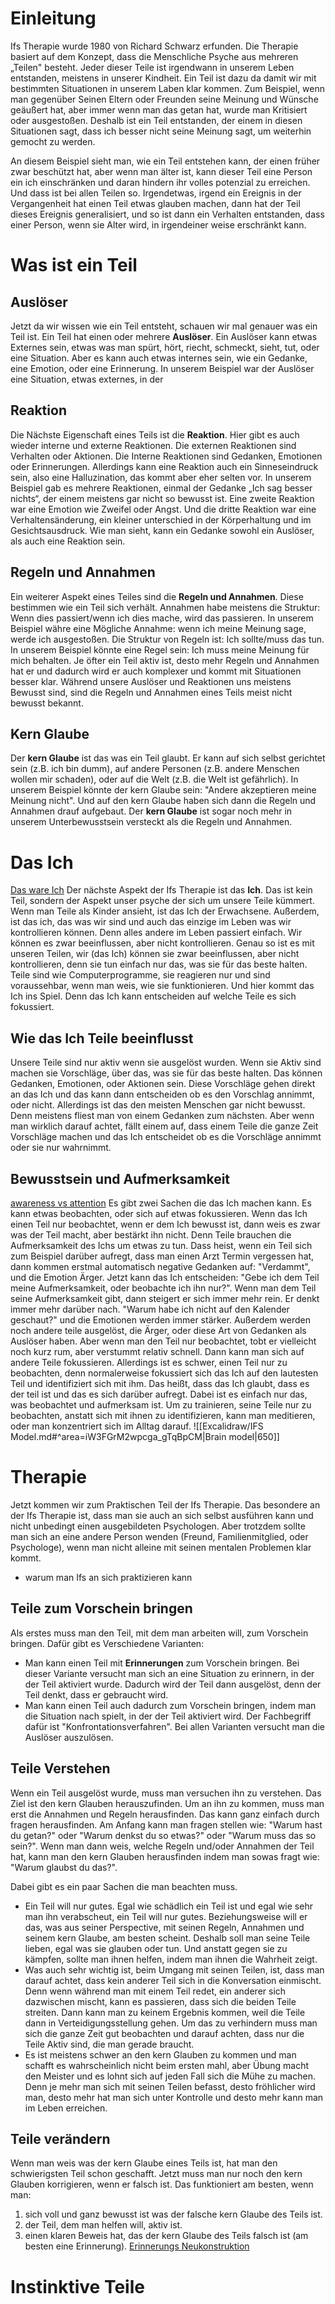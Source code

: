 # Einleitung
Ifs Therapie wurde 1980 von Richard Schwarz erfunden. Die Therapie basiert auf dem Konzept, dass die Menschliche Psyche aus mehreren „Teilen" besteht. Jeder dieser Teile ist irgendwann in unserem Leben entstanden, meistens in unserer Kindheit. Ein Teil ist dazu da damit wir mit bestimmten Situationen in unserem Laben klar kommen. Zum Beispiel, wenn man gegenüber Seinen Eltern oder Freunden seine Meinung und Wünsche geäußert hat, aber immer wenn man das getan hat, wurde man Kritisiert oder ausgestoßen. Deshalb ist ein Teil entstanden, der einem in diesen Situationen sagt, dass ich besser nicht seine Meinung sagt, um weiterhin gemocht zu werden.

An diesem Beispiel sieht man, wie ein Teil entstehen kann, der einen früher zwar beschützt hat, aber wenn man älter ist, kann dieser Teil eine Person ein ich einschränken und daran hindern ihr volles potenzial zu erreichen.
Und dass ist bei allen Teilen so. Irgendetwas, irgend ein Ereignis in der Vergangenheit hat einen Teil etwas glauben machen, dann hat der Teil dieses Ereignis generalisiert, und so ist dann ein Verhalten entstanden, dass einer Person, wenn sie Alter wird, in irgendeiner weise erschränkt kann.
# Was ist ein Teil
## Auslöser
Jetzt da wir wissen wie ein Teil entsteht, schauen wir mal genauer was ein Teil ist. Ein Teil hat einen oder mehrere **Auslöser**. Ein Auslöser kann etwas Externes sein, etwas was man spürt, hört, riecht, schmeckt, sieht, tut, oder eine Situation. Aber es kann auch etwas internes sein, wie ein Gedanke, eine Emotion, oder eine Erinnerung. In unserem Beispiel war der Auslöser eine Situation, etwas externes, in der
## Reaktion
Die Nächste Eigenschaft eines Teils ist die **Reaktion**. Hier gibt es auch wieder interne und externe Reaktionen. Die externen Reaktionen sind Verhalten oder Aktionen. Die Interne Reaktionen sind Gedanken, Emotionen oder Erinnerungen. Allerdings kann eine Reaktion auch ein Sinneseindruck sein, also eine Halluzination, das kommt aber eher selten vor. In unserem Beispiel gab es mehrere Reaktionen, einmal der Gedanke „Ich sag besser nichts“, der einem meistens gar nicht so bewusst ist. Eine zweite Reaktion war eine Emotion wie Zweifel oder Angst. Und die dritte Reaktion war eine Verhaltensänderung, ein kleiner unterschied in der Körperhaltung und im Gesichtsausdruck. Wie man sieht, kann ein Gedanke sowohl ein Auslöser, als auch eine Reaktion sein.
## Regeln und Annahmen
Ein weiterer Aspekt eines Teiles sind die **Regeln und Annahmen**. Diese bestimmen wie ein Teil sich verhält. Annahmen habe meistens die Struktur: Wenn dies passiert/wenn ich dies mache, wird das passieren. In unserem Beispiel währe eine Mögliche Annahme: wenn ich meine Meinung sage, werde ich ausgestoßen. 
Die Struktur von Regeln ist: Ich sollte/muss das tun. In unserem Beispiel könnte eine Regel sein: Ich muss meine Meinung für mich behalten.
Je öfter ein Teil aktiv ist, desto mehr Regeln und Annahmen hat er und dadurch wird er auch komplexer und kommt mit Situationen besser klar. Während unsere Auslöser und Reaktionen uns meistens Bewusst sind, sind die Regeln und Annahmen eines Teils meist nicht bewusst bekannt. 
## Kern Glaube
Der **kern Glaube** ist das was ein Teil glaubt. Er kann auf sich selbst gerichtet sein (z.B. ich bin dumm), auf andere Personen (z.B. andere Menschen wollen mir schaden), oder auf die Welt (z.B. die Welt ist gefährlich). In unserem Beispiel könnte der kern Glaube sein: "Andere akzeptieren meine Meinung nicht". Und auf den kern Glaube haben sich dann die Regeln und Annahmen drauf aufgebaut. Der **kern Glaube** ist sogar noch mehr in unserem Unterbewusstsein versteckt als die Regeln und Annahmen.
# Das Ich
[Das ware Ich](https://youtu.be/3bNHkg4ZPpA?si=op-axxeRfuqbGTNs)
Der nächste Aspekt der Ifs Therapie ist das **Ich**. Das ist kein Teil, sondern der Aspekt unser psyche der sich um unsere Teile kümmert. Wenn man Teile als Kinder ansieht, ist das Ich der Erwachsene. Außerdem, ist das ich, das was wir sind und auch das einzige im Leben was wir kontrollieren können. Denn alles andere im Leben passiert einfach. Wir können es zwar beeinflussen, aber nicht kontrollieren. Genau so ist es mit unseren Teilen, wir (das Ich) können sie zwar beeinflussen, aber nicht kontrollieren, denn sie tun einfach nur das, was sie für das beste halten. Teile sind wie Computerprogramme, sie reagieren nur und sind voraussehbar, wenn man weis, wie sie funktionieren. Und hier kommt das Ich ins Spiel. Denn das Ich kann entscheiden auf welche Teile es sich fokussiert.
## Wie das Ich Teile beeinflusst
Unsere Teile sind nur aktiv wenn sie ausgelöst wurden. Wenn sie Aktiv sind machen sie Vorschläge, über das, was sie für das beste halten. Das können Gedanken, Emotionen, oder Aktionen sein. Diese Vorschläge gehen direkt an das Ich und das kann dann entscheiden ob es den Vorschlag annimmt, oder nicht. Allerdings ist das den meisten Menschen gar nicht bewusst. Denn meistens fliest man von einem Gedanken zum nächsten. Aber wenn man wirklich darauf achtet, fällt einem auf, dass einem Teile die ganze Zeit Vorschläge machen und das Ich entscheidet ob es die Vorschläge annimmt oder sie nur wahrnimmt.
## Bewusstsein und Aufmerksamkeit
[awareness vs attention](https://www.youtube.com/watch?v=_P-szUcfbMc&pp=ygUnYXdhcmVuZXNzIHZzIGNvbnNjaW91c25lc3MgcnVwZXJ0IHNwaXJh)
Es gibt zwei Sachen die das Ich machen kann. Es kann etwas beobachten, oder sich auf etwas fokussieren. Wenn das Ich einen Teil nur beobachtet, wenn er dem Ich bewusst ist, dann weis es zwar was der Teil macht, aber bestärkt ihn nicht. Denn Teile brauchen die Aufmerksamkeit des Ichs um etwas zu tun. 
Dass heist, wenn ein Teil sich zum Beispiel darüber aufregt, dass man einen Arzt Termin vergessen hat, dann kommen erstmal automatisch negative Gedanken auf: "Verdammt", und die Emotion Ärger. Jetzt kann das Ich entscheiden: "Gebe ich dem Teil meine Aufmerksamkeit, oder beobachte ich ihn nur?".  Wenn man dem Teil seine Aufmerksamkeit gibt, dann steigert er sich immer mehr rein. Er denkt immer mehr darüber nach. "Warum habe ich nicht auf den Kalender geschaut?" und die Emotionen werden immer stärker. Außerdem werden noch andere teile ausgelöst, die Ärger, oder diese Art von Gedanken als Auslöser haben. Aber wenn man den Teil nur beobachtet, tobt er vielleicht noch kurz rum, aber verstummt relativ schnell. Dann kann man sich auf andere Teile fokussieren. 
Allerdings ist es schwer, einen Teil nur zu beobachten, denn normalerweise fokussiert sich das Ich auf den lautesten Teil und identifiziert sich mit ihm. Das heißt, dass das Ich glaubt, dass es der teil ist und das es sich darüber aufregt. Dabei ist es einfach nur das, was beobachtet und aufmerksam ist.
Um zu trainieren, seine Teile nur zu beobachten, anstatt sich mit ihnen zu identifizieren, kann man meditieren, oder man konzentriert sich im Alltag darauf.
![[Excalidraw/IFS Model.md#^area=iW3FGrM2wpcga_gTqBpCM|Brain model|650]]
 
# Therapie
Jetzt kommen wir zum Praktischen Teil der Ifs Therapie. Das besondere an der Ifs Therapie ist, dass man sie auch an sich selbst ausführen kann und nicht unbedingt einen ausgebildeten Psychologen. Aber trotzdem sollte man sich an eine andere Person wenden (Freund, Familienmitglied, oder Psychologe), wenn man nicht alleine mit seinen mentalen Problemen klar kommt. 
- warum man Ifs an sich praktizieren kann
## Teile zum Vorschein bringen
Als erstes muss man den Teil, mit dem man arbeiten will, zum Vorschein bringen. Dafür gibt es Verschiedene Varianten:
- Man kann einen Teil mit **Erinnerungen** zum Vorschein bringen. Bei dieser Variante versucht man sich an eine Situation zu erinnern, in der der Teil aktiviert wurde. Dadurch wird der Teil dann ausgelöst, denn der Teil denkt, dass er gebraucht wird.
- Man kann einen Teil auch dadurch zum Vorschein bringen, indem man die Situation nach spielt, in der der Teil aktiviert wird. Der Fachbegriff dafür ist "Konfrontationsverfahren".
Bei allen Varianten versucht man die Auslöser auszulösen.
## Teile Verstehen
Wenn ein Teil ausgelöst wurde, muss man versuchen ihn zu verstehen. Das Ziel ist den kern Glauben herauszufinden. Um an ihn zu kommen, muss man erst die Annahmen und Regeln herausfinden. Das kann ganz einfach durch fragen herausfinden. Am Anfang kann man fragen stellen wie: "Warum hast du getan?" oder "Warum denkst du so etwas?" oder "Warum muss das so sein?". Wenn man dann weis, welche Regeln und/oder Annahmen der Teil hat, kann man den kern Glauben herausfinden indem man sowas fragt wie: "Warum glaubst du das?". 

Dabei gibt es ein paar Sachen die man beachten muss.
- Ein Teil will nur gutes. Egal wie schädlich ein Teil ist und egal wie sehr man ihn verabscheut, ein Teil will nur gutes. Beziehungsweise will er das, was aus seiner Perspective, mit seinen Regeln, Annahmen und seinem kern Glaube, am besten scheint. Deshalb soll man seine Teile lieben, egal was sie glauben oder tun. Und anstatt gegen sie zu kämpfen, sollte man ihnen helfen, indem man ihnen die Wahrheit zeigt.
- Was auch sehr wichtig ist, beim Umgang mit seinen Teilen, ist, dass man darauf achtet, dass kein anderer Teil sich in die Konversation einmischt. Denn wenn während man mit einem Teil redet, ein anderer sich dazwischen mischt, kann es passieren, dass sich die beiden Teile streiten. Dann kann man zu keinem Ergebnis kommen, weil die Teile dann in Verteidigungsstellung gehen. Um das zu verhindern muss man sich die ganze Zeit gut beobachten und darauf achten, dass nur die Teile Aktiv sind, die man gerade braucht.
- Es ist meistens schwer an den kern Glauben zu kommen und man schafft es wahrscheinlich nicht beim ersten mahl, aber Übung macht den Meister und es lohnt sich auf jeden Fall sich die Mühe zu machen. Denn je mehr man sich mit seinen Teilen befasst, desto fröhlicher wird man, desto mehr hat man sich unter Kontrolle und desto mehr kann man im Leben erreichen. 
## Teile verändern
Wenn man weis was der kern Glaube eines Teils ist, hat man den schwierigsten Teil schon geschafft. Jetzt muss man nur noch den kern Glauben korrigieren, wenn er falsch ist. Das funktioniert am besten, wenn man:
1. sich voll und ganz bewusst ist was der falsche kern Glaube des Teils ist.
2. der Teil, dem man helfen will, aktiv ist.
3. einen klaren Beweis hat, das der kern Glaube des Teils falsch ist (am besten eine Erinnerung).
[Erinnerungs Neukonstruktion](https://youtu.be/PWfpLtgxDi4?si=QHYjCpho2OlrE5cT)
# Instinktive Teile